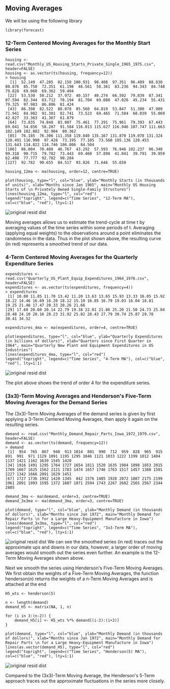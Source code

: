 ## Moving Averages
We will be using the following library

```
library(forecast)
```

### 12-Term Centered Moving Averages for the Monthly Start Series

```
housing <- read.csv("Monthly_US_Housing_Starts_Private_Single_1965_1975.csv", header=FALSE)
housing <- as.vector(ts(housing, frequency=12))
> housing
  [1]  52.149  47.205  82.150 100.931  98.408  97.351  96.489  88.830  80.876  85.750  72.351  61.198  46.561  50.361  83.236  94.343  84.748  79.828  69.068  69.362  59.404
 [22]  53.530  50.212  37.972  40.157  40.274  66.592  79.839  87.341  87.594  82.344  83.712  78.194  81.704  69.088  47.026  45.234  55.431  79.325  97.983  86.806  81.424
 [43]  86.398  82.522  80.078  85.560  64.819  53.847  51.300  47.909  71.941  84.982  91.301  82.741  73.523  69.465  71.504  68.039  55.069  42.827  33.363  41.367  61.879
 [64]  73.835  74.848  83.007  75.461  77.291  75.961  79.393  67.443  69.041  54.856  58.287  91.584 116.013 115.627 116.946 107.747 111.663 102.149 102.882  92.904  80.362
 [85]  76.185  76.306 111.358 119.840 135.167 131.870 119.078 131.324 120.491 116.990  97.428  73.195  77.105  73.560 105.136 120.453 131.643 114.822 114.746 106.806  84.504
[106]  86.004  70.488  46.767  43.292  57.593  76.946 102.237  96.340  99.318  90.715  79.782  73.443  69.460  57.898  41.041  39.791  39.959  62.498  77.777  92.782  90.284
[127]  92.782  90.655  84.517  93.826  71.646  55.650

housing_12ma <- ma(housing, order=12, centre=TRUE)

plot(housing, type="l", col="blue", ylab="Monthly Starts (in thousands of units)", xlab="Months since Jan 1965", main="Monthly US Housing Starts of \n Privately Owned Single-Family Structures")
lines(housing_12ma, type="l", col="red")
legend("topright", legend=c("Time Series", "12-Term MA"), col=c("blue", "red"), lty=1:1)
```
![original resid dist](https://github.com/xinyix/Moving-Average/blob/master/housing.png?raw=true)

Moving averages allows us to estimate the trend-cycle at time t by averaging values of the time series within some periods of t. Averaging (applying equal weights) to the observations around a point eliminates the randomness in the data. Thus in the plot shown above, the resulting curve (in red) represents a smoothed trend of our data. 

### 4-Term Centered Moving Averages for the Quarterly Expenditure Series
```
expenditures <- read.csv("Quarterly_US_Plant_Equip_Expenditures_1964_1976.csv", header=FALSE)
expenditures <- as.vector(ts(expenditures, frequency=4))
> expenditures
 [1] 10.00 11.85 11.70 13.42 11.20 13.63 13.65 15.93 13.33 16.05 15.92 18.22 14.46 16.69 16.20 18.12 15.10 16.85 16.79 19.03 16.04 18.81 19.25 21.46 17.47 20.33 20.26 21.66
[29] 17.68 20.60 20.14 22.79 19.38 22.01 21.86 25.20 21.50 24.73 25.04 28.48 24.10 28.16 28.23 31.92 25.82 28.43 27.79 30.74 25.87 29.70 30.41 34.52

expenditures_4ma <- ma(expenditures, order=4, centre=TRUE)

plot(expenditures, type="l", col="blue", ylab="Quarterly Expenditures (in billions of dollors)", xlab="Quarters since First Quarter in 1964", main="Quarterly New Plant and Equipment Expenditures in US Industries")
lines(expenditures_4ma, type="l", col="red")
legend("topright", legend=c("Time Series", "4-Term MA"), col=c("blue", "red"), lty=1:1)
```
![original resid dist](https://github.com/xinyix/Moving-Average/blob/master/expenditures.png?raw=true)

The plot above shows the trend of order 4 for the expenditure series. 

### (3x3)-Term Moving Averages and Henderson's Five-Term Moving Averages for the Demand Series
The (3x3)-Term Moving Averages of the demand series is given by first applying a 3-Term Centered Moving Averages, then apply it again on the resulting series. 
```
demand <- read.csv("Monthly_Demand_Repair_Parts_Iowa_1972_1979.csv", header=FALSE)
demand <- as.vector(ts(demand, frequency=12))
> demand
 [1]  954  765  867  940  913 1014  801  990  712  959  828  965  915  891  991  971 1129 1091 1195 1295 1046 1121 1033 1222 1199 1012 1404 1137 1421 1162 1639 1545 1420
[34] 1916 1491 1295 1764 1727 1654 1811 1520 1635 1984 1898 1853 2015 1709 1667 1625 1562 2121 1783 1474 1657 1746 1763 1517 1457 1388 1501 1227 1342 1666 2091 1629 1451
[67] 1727 1736 1952 1420 1345  842 1576 1485 1928 2072 1887 2175 2199 1961 2091 1993 1595 1372 1607 1871 2594 1743 2267 2602 2565 2567 2344 2805

demand_3ma <- ma(demand, order=3, centre=TRUE)
demand_3x3ma <- ma(demand_3ma, order=3, centre=TRUE) 

plot(demand, type="l", col="blue", ylab="Monthly Demand (in thousands of dollors)", xlab="Months since Jan 1972", main="Monthly Demand for Repair Parts \n for a Large Heavy-Equipment Manufacture in Iowa")
lines(demand_3x3ma, type="l", col="red")
legend("topright", legend=c("Time Series", "3x3-Term MA"), col=c("blue", "red"), lty=1:1)
```
![original resid dist](https://github.com/xinyix/Moving-Average/blob/master/demand_3x3ma.png?raw=true)
We can see the smoothed series (in red) traces out the approximate ups and downs in our data, however, a larger order of moving averages would smooth out the series even further. An example is the 12-Term Moving Averages shown above. 

Next we smooth the series using Henderson's Five-Term Moving Averages. We first obtain the weights of a Five-Term Moving Averages, the function henderson(n) returns the weights of a n-Term Moving Averages and is attached at the end
```
H5_wts <- henderson(5)

n <- length(demand)
demand_H5 <- matrix(NA, 1, n)

for (i in 3:(n-2)) {
	demand_H5[i] <- H5_wts %*% demand[(i-2):(i+2)]
}

plot(demand, type="l", col="blue", ylab="Monthly Demand (in thousands of dollors)", xlab="Months since Jan 1972", main="Monthly Demand for Repair Parts \n for a Large Heavy-Equipment Manufacture in Iowa")
lines(as.vector(demand_H5), type="l", col="red")
legend("topright", legend=c("Time Series", "Henderson(5) MA"), col=c("blue", "red"), lty=1:1)
```
![original resid dist](https://github.com/xinyix/Moving-Average/blob/master/demand_H5ma.png?raw=true)

Compared to the (3x3)-Term Moving Average, the Henderson's 5-Term approach traces out the approximate fluctuations in the series more closely. 

